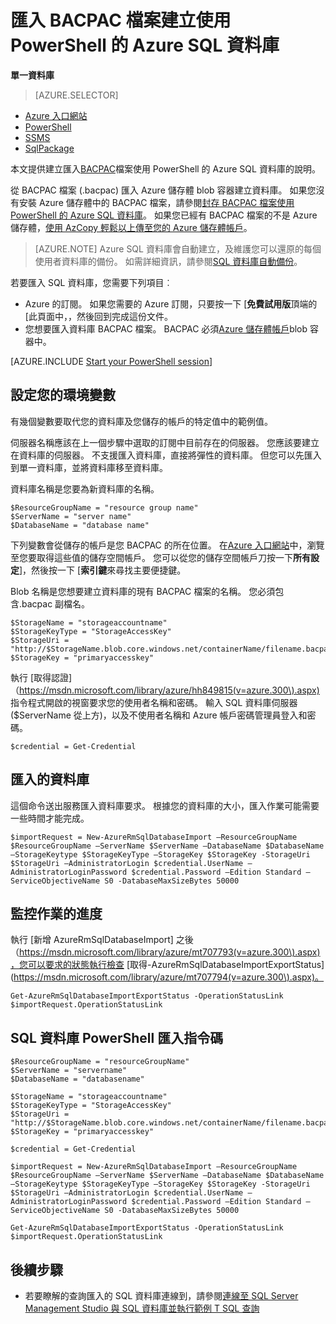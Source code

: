 <properties
    pageTitle="匯入 BACPAC 檔案建立使用 PowerShell 的 Azure SQL 資料庫 |Microsoft Azure"
    description="匯入 BACPAC 檔案建立使用 PowerShell 的 Azure SQL 資料庫"
    services="sql-database"
    documentationCenter=""
    authors="stevestein"
    manager="jhubbard"
    editor=""/>

<tags
    ms.service="sql-database"
    ms.devlang="NA"
    ms.topic="article"
    ms.tgt_pltfrm="powershell"
    ms.workload="data-management"
    ms.date="08/31/2016"
    ms.author="sstein"/>

# <a name="import-a-bacpac-file-to-create-an-azure-sql-database-by-using-powershell"></a>匯入 BACPAC 檔案建立使用 PowerShell 的 Azure SQL 資料庫

**單一資料庫**

> [AZURE.SELECTOR]
- [Azure 入口網站](sql-database-import.md)
- [PowerShell](sql-database-import-powershell.md)
- [SSMS](sql-database-cloud-migrate-compatible-import-bacpac-ssms.md)
- [SqlPackage](sql-database-cloud-migrate-compatible-import-bacpac-sqlpackage.md)

本文提供建立匯入[BACPAC](https://msdn.microsoft.com/library/ee210546.aspx#Anchor_4)檔案使用 PowerShell 的 Azure SQL 資料庫的說明。

從 BACPAC 檔案 (.bacpac) 匯入 Azure 儲存體 blob 容器建立資料庫。 如果您沒有安裝 Azure 儲存體中的 BACPAC 檔案，請參閱[封存 BACPAC 檔案使用 PowerShell 的 Azure SQL 資料庫](sql-database-export-powershell.md)。 如果您已經有 BACPAC 檔案的不是 Azure 儲存體，[使用 AzCopy 輕鬆以上傳至您的 Azure 儲存體帳戶](../storage/storage-use-azcopy.md#blob-upload)。

> [AZURE.NOTE] Azure SQL 資料庫會自動建立，及維護您可以還原的每個使用者資料庫的備份。 如需詳細資訊，請參閱[SQL 資料庫自動備份](sql-database-automated-backups.md)。


若要匯入 SQL 資料庫，您需要下列項目︰

- Azure 的訂閱。 如果您需要的 Azure 訂閱，只要按一下 [**免費試用版**頂端的 [此頁面中，，然後回到完成這份文件。
- 您想要匯入資料庫 BACPAC 檔案。 BACPAC 必須[Azure 儲存體帳戶](../storage/storage-create-storage-account.md)blob 容器中。



[AZURE.INCLUDE [Start your PowerShell session](../../includes/sql-database-powershell.md)]



## <a name="set-up-the-variables-for-your-environment"></a>設定您的環境變數

有幾個變數要取代您的資料庫及您儲存的帳戶的特定值中的範例值。

伺服器名稱應該在上一個步驟中選取的訂閱中目前存在的伺服器。 您應該要建立在資料庫的伺服器。 不支援匯入資料庫，直接將彈性的資料庫。 但您可以先匯入到單一資料庫，並將資料庫移至資料庫。

資料庫名稱是您要為新資料庫的名稱。

    $ResourceGroupName = "resource group name"
    $ServerName = "server name"
    $DatabaseName = "database name"


下列變數會從儲存的帳戶是您 BACPAC 的所在位置。 在[Azure 入口網站](https://portal.azure.com)中，瀏覽至您要取得這些值的儲存空間帳戶。 您可以從您的儲存空間帳戶刀按一下**所有設定**]，然後按一下 [**索引鍵**來尋找主要便捷鍵。

Blob 名稱是您想要建立資料庫的現有 BACPAC 檔案的名稱。 您必須包含.bacpac 副檔名。

    $StorageName = "storageaccountname"
    $StorageKeyType = "StorageAccessKey"
    $StorageUri = "http://$StorageName.blob.core.windows.net/containerName/filename.bacpac"
    $StorageKey = "primaryaccesskey"


執行 [取得認證] （https://msdn.microsoft.com/library/azure/hh849815(v=azure.300\).aspx) 指令程式開啟的視窗要求您的使用者名稱和密碼。 輸入 SQL 資料庫伺服器 ($ServerName 從上方)，以及不使用者名稱和 Azure 帳戶密碼管理員登入和密碼。

    $credential = Get-Credential


## <a name="import-the-database"></a>匯入的資料庫

這個命令送出服務匯入資料庫要求。 根據您的資料庫的大小，匯入作業可能需要一些時間才能完成。

    $importRequest = New-AzureRmSqlDatabaseImport –ResourceGroupName $ResourceGroupName –ServerName $ServerName –DatabaseName $DatabaseName –StorageKeytype $StorageKeyType –StorageKey $StorageKey -StorageUri $StorageUri –AdministratorLogin $credential.UserName –AdministratorLoginPassword $credential.Password –Edition Standard –ServiceObjectiveName S0 -DatabaseMaxSizeBytes 50000


## <a name="monitor-the-progress-of-the-operation"></a>監控作業的進度

執行 [新增 AzureRmSqlDatabaseImport] 之後 （https://msdn.microsoft.com/library/azure/mt707793(v=azure.300\).aspx)，您可以要求的狀態執行檢查 [取得-AzureRmSqlDatabaseImportExportStatus] (https://msdn.microsoft.com/library/azure/mt707794(v=azure.300\).aspx)。

    Get-AzureRmSqlDatabaseImportExportStatus -OperationStatusLink $importRequest.OperationStatusLink



## <a name="sql-database-powershell-import-script"></a>SQL 資料庫 PowerShell 匯入指令碼


    $ResourceGroupName = "resourceGroupName"
    $ServerName = "servername"
    $DatabaseName = "databasename"

    $StorageName = "storageaccountname"
    $StorageKeyType = "StorageAccessKey"
    $StorageUri = "http://$StorageName.blob.core.windows.net/containerName/filename.bacpac"
    $StorageKey = "primaryaccesskey"

    $credential = Get-Credential

    $importRequest = New-AzureRmSqlDatabaseImport –ResourceGroupName $ResourceGroupName –ServerName $ServerName –DatabaseName $DatabaseName –StorageKeytype $StorageKeyType –StorageKey $StorageKey -StorageUri $StorageUri –AdministratorLogin $credential.UserName –AdministratorLoginPassword $credential.Password –Edition Standard –ServiceObjectiveName S0 -DatabaseMaxSizeBytes 50000

    Get-AzureRmSqlDatabaseImportExportStatus -OperationStatusLink $importRequest.OperationStatusLink



## <a name="next-steps"></a>後續步驟

- 若要瞭解的查詢匯入的 SQL 資料庫連線到，請參閱[連線至 SQL Server Management Studio 與 SQL 資料庫並執行範例 T SQL 查詢](sql-database-connect-query-ssms.md)
